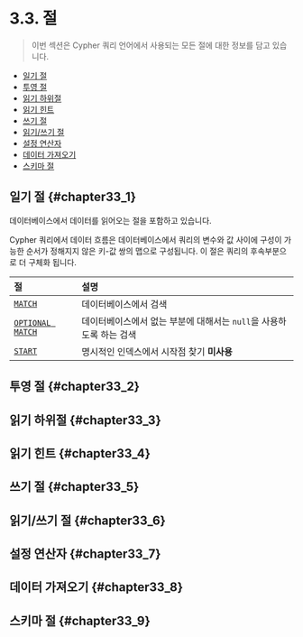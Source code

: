 # 3.3. 절

> 이번 섹션은 Cypher 쿼리 언어에서 사용되는 모든 절에 대한 정보를 담고 있습니다.

* [일기 절](#chapter33_1)
* [투영 절](#chapter33_2)
* [읽기 하위절](#chapter33_3)
* [읽기 힌트](#chapter33_4)
* [쓰기 절](#chapter33_5)
* [읽기/쓰기 절](#chapter33_6)
* [설정 연산자](#chapter33_7)
* [데이터 가져오기](#chapter33_8)
* [스키마 절](#chapter33_9)

## 일기 절 {#chapter33_1}

데이터베이스에서 데이터를 읽어오는 절을 포함하고 있습니다.

Cypher 쿼리에서 데이터 흐름은 데이터베이스에서 쿼리의 변수와 값 사이에 구성이 가능한 순서가 정해지지 않은 키-값 쌍의 맵으로 구성됩니다. 이 절은 쿼리의 후속부분으로 더 구체화 됩니다.

| 절 | 설명 |
| :--- | :--- |
| [`MATCH`](/chapter3/chapter3_3_1.md) | 데이터베이스에서 검색 |
| [`OPTIONAL MATCH`](/chapter3/chatper3_3_2.md) | 데이터베이스에서 없는 부분에 대해서는 `null`을 사용하도록 하는 검색 |
| [`START`](/chapter3/chapter3_3_3.md) | 명시적인 인덱스에서 시작점 찾기 **미사용** |

## 투영 절 {#chapter33_2}

## 읽기 하위절 {#chapter33_3}

## 읽기 힌트 {#chapter33_4}

## 쓰기 절 {#chapter33_5}

## 읽기/쓰기 절 {#chapter33_6}

## 설정 연산자 {#chapter33_7}

## 데이터 가져오기 {#chapter33_8}

## 스키마 절 {#chapter33_9}



